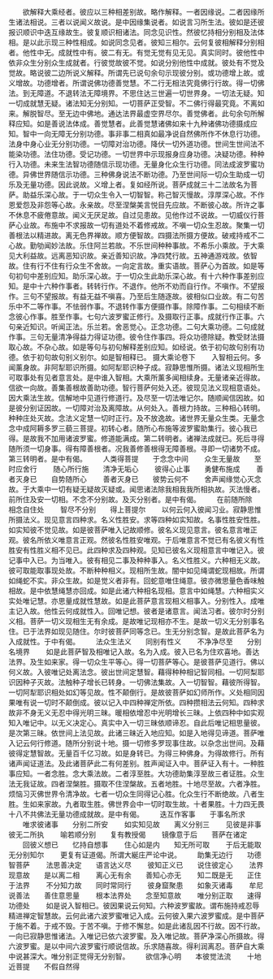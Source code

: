 <!-- { "loadSidebar": true } -->
　　欲解释大乘经者。彼应以三种相差别故。略作解释。一者因缘说。二者因缘所生诸法相说。三者以说闻义故说。是中因缘集说者。如说言习所生法。彼如是还彼报识顺识中迭互缘故生。彼复顺识相诸法。同念见识性。然彼忆持相分别相及法体相。是以此示现三种性相成。如说同念见者。彼知三相尔。云何复彼相解释分别相者。他性中无。成就性中有。彼二有无。有觉无觉有见无见。真实同时。彼他性中依非众生分别众生成就者。行彼觉故彼不觉。如说分别他性中成就。彼处有不觉及觉故。略说彼二边所说义解释。所谓先已说句余句示现彼分别。或功德增上故。或义增故。功德增者。所谓说佛功德善觉慧。不二行无相法究竟佛行行故。得一切佛法。到无障道。不退转法无障境界。不思住达三世遍一切世界身。一切法无疑。知一切成就慧无疑。诸法知无分别知。一切菩萨正受智。不二佛行得最究竟。不离如来。解脱智尽。至无边中佛地。通达法界最虚空界尽尔。善觉佛者。此句余句所解释应知。如是善说法体成。善觉慧者。此善觉慧诸佛如来十九种诸佛功德摄成应知。智中一向无障无分别功德。事非事二相真如最净说自然佛所作不休息行功德。法身中身心业无分别功德。一切障对治功德。降伏一切外道功德。世间生世间法不能染功德。法住功德。受记功德。一切世界中示现报身应身功德。决疑功德。种种行入功德。未来生法智功德随信示现功德。无量身化众生行功德。同法成波罗蜜功德。异佛世界随信示功德。三种佛身说法不断功德。乃至世间际一切众生助成一切乐及无量功德。因此说故。义增上者。复如经所说。菩萨成就三十二法故名为菩萨。助益乐深心故。于一切众生令入一切智智。称己智灭慢故。淳厚深心故。不作恩爱怨及非怨等心故。永亲故。尽至涅槃美言悦目先应故。不断彼心故。所许之事不休息不疲倦意故。闻义无厌足故。自过见患故。见他作过不说故。一切威仪行菩萨心业故。布施中不求报故一切有道处不着修戒故。不嗔一切众生忍故。聚集一切善根法以精进故。离无色界禅故。顺方便智故。四摄法所摄方便故。破戒持戒不二心故。勤劬闻妙法故。乐住阿兰若故。不乐世间种种事故。不希乐小乘故。于大乘见大利益故。远离恶知识故。亲近善知识故。净四梵行故。五神通游戏故。依智故。住有行不住有行众生不舍故。一向定言故。重实语故。菩萨心为首故。如是等句初句中差别应知。助乐深心故。于一切众生此助乐深心故。有十六种作事差别应知。是中十六种作事者。转转行作。不退作。他所不劝而自行作。不嗔作。不望报作。三句不望报故。有益无益不嗔喜。乃至后生随逐故。彼相似口业故。有二句苦乐中不二等作事。不怯弱作事。不退转作事方便摄作事。除障作事。二句相续不断念彼心作事。胜至作事。七句六波罗蜜正修行。及摄取行正事。成就行作正事。六句亲近知识。听闻正法。乐兰若。舍恶觉心。正念功德。二句大乘功德。二句成就作事。三句无量清净得益力得证功德。彼令住作事四。将众功德除疑。教受财法摄取心故。不杂心故。如是等句与初句解释差别应知。如经说。依于初句故句别有功德。依于初句故句别义别尔。如是智相释已。
摄大乘论卷下
　　入智相云何。多闻薰身故。非阿犁耶识所摄。如阿犁耶识种子成。寂静思惟所摄。诸法义现相所生可取事处有见者意言处。是中谁入智相。大乘所薰多闻相续身。无量诸亲近得故。信欲一向故。善集善根故善助功德。智行菩萨何处入还。彼现见法义现相意语处。因大乘法生故。信解地中见道行修道行。及尽至一切法唯记尔。随顺闻信因故。如是彼分别证因故。一切障对治及离障故。从何处入。善根力持故。三种相心转明。种种庄处灭故。念法义定慧一切时正行。及不放逸故。诸世界无量众生类。无量念念中成阿耨多罗三藐三菩提。初转心者。随所心布施等波罗蜜助集行。彼心我已得。是故我不加用诸波罗蜜。修道能满成。第二转明者。诸禅法成就已。死后寻得随所须一切身事。得有障善根者。况我善修善根得无障善根。寻即一切诸势不成。第三转明者。是中有偈。
　　人类得菩提　　于念念中间
　　众生无量故　　至时应舍行
　　随心所行施　　清净无垢心
　　彼得心止事　　勇健布施成
　　善者灭身已　　自势随所心
　　善者灭身已　　彼势云何不
　　舍声闻缘觉心灭念故。于大乘中一切有疑无疑故灭疑或。闻思诸法除我相我我所相执故。灭法慢者。前所住及安一切相。不念不分别故。及灭分别者。是中有偈。
　　在前随所除　　相念自住处
　　智尽不分别　　得上菩提尔
　　以何云何入彼闻习业。寂静思惟所摄法义。现见意言四种求。名义性胜安。求等四种如实知故。名事性胜安性胜。如实知彼不觉见故。如是彼菩萨唯入记故顺修。彼名义现见意言。彼名意言唯正观。彼名所依义唯意言正观。然彼名性胜安唯观。于后唯意言不觉已有名彼义有性胜安有性胜义相不见已。此四种求及四种观。见知已彼名义现相意言中唯记入。彼记事中入已。为当唯入。彼有相见二事及种种事入。名义性胜义。六种相无义故。彼可取能取事现处故。不断种种相义。现相所生故。闇中如见绳谓蛇现相故。所谓如绳蛇不实。非众生故。如是觉义者非有。回蛇意唯住绳意。彼亦微思量色香味触相故。是中依慧绳慧亦回成。如是此诸六种相名现相。意言中如绳慧。六种相实义实处唯记慧。亦思量成就性慧故。如是此菩萨意言现相义相事入。分别性入。成唯主记入故。他性云何成就性入。回唯记想。彼者是诸意言。闻法习者。彼尔时分别义相。菩萨一切义现相生无有余成。是故唯记现相亦不生。是故一切义无分别事名住。已于法界如现见随住。尔时彼菩萨同等念已。生无分别念智。是故此菩萨名为入成就性。于中有偈。
　　法众生法义　　同别有性义
　　不净净尽至　　分别名境界
　　如是此菩萨智及相唯记入故。名为入成。彼入已名为住欢喜地。善达法界。及生如来家。得一切众生平等心。得一切菩萨等心。是彼菩萨见道行。佛以何义故。入彼唯记处离法念。彼出世间定慧智。藉得种种相记智同相。一切阿梨耶识因种子灭故。法触种子增长已转身。一切佛法集故。入一切智智。藉彼所得智。一切阿犁耶识相处如幻等见故。性不颠倒行。是故彼菩萨如幻师所作。义处相同因果唯有说一切时不颠倒成。彼以记入中四种禅定所依。四种攒相法云何知。四种求故非不身无义无忍中得光明三昧。暖相依增忍中光明增长三昧。上依四种中如实观知入唯记中。以无义决定心。真实中入一切三昧依顺谛忍。自此后唯记相思量彼。是次第三昧。依世间上法见故。此诸三昧近入地应知。如是入地得见谛道。菩萨唯入记云何行修道。随所分别说十地。摄一切修多罗现事住故。以杂念出世间。及藉彼得定慧智故。无量百千亿习故。如是身转已。为得三种佛身。为得故修行。所有诸声闻证道法。及此诸菩萨此二有何差别。胜声闻证入中。菩萨证入有十。一种胜事应知。一者念胜。念大乘法故。二者淳至胜。大功德助集淳至故三者证胜。众生法无我证故。四者涅槃胜。摄取不住涅槃故。五者地胜。十地尽至故。六者净胜。烦恼习灭佛世界令清净故。七者一切众生同得记心胜。化众生行不断绝故。八者生胜。生如来家故。九者取生胜。佛世界会中一切时取生故。十者果胜。十力四无畏十八不共佛法无量功德成就故。是中有偈。
　　迭互作客事　　于事名所求
　　唯求彼诸事　　分别二所安
　　如实知见故　　离义分别三
　　见彼是非事　　彼无二所执
　　喻若顺分别　　复有教授偈
　　镜像意于后　　菩萨在诸定
　　回彼义想已　　忆持自想事
　　住心如是内　　知无所可取
　　于后无能取　　无分别知尔
　　更复有证道偈。所谓大綖庄严论中说。
　　助集无边行　　功德智菩萨
　　法思善决定　　语言达义尽
　　彼知正义已　　说住彼定心
　　法界现意故　　是以离二相
　　离心无有余　　善知心亦无
　　知二既是无　　正住于法界
　　不分知力故　　同时常同行
　　彼身窟聚患　　如象灭诸毒
　　牟尼说善法　　善住意思量
　　根本法界处　　念至知意故
　　唯分别正取　　速得功德处
　　如是说入智相已。彼因果说云何知。六种波罗蜜故。谓布施持戒忍辱精进禅定智慧故。云何此诸六波罗蜜唯记入成。云何彼入果六波罗蜜成。是中菩萨于施不着。于戒不毁。于苦不嗔。于修不懈怠。如是此诸乱因不行故。因不行故。一向已寂静思惟诸法。入唯记已依六波罗蜜。及入唯记故。菩萨净深心所摄故。得六波罗蜜。是以中间六波罗蜜行顺说信故。乐求随喜故。得利润离忍。菩萨自大乘中说甚深大。唯分别正觉得无分别智。
　　欲信净心明　　本彼觉法流
　　十地近菩提　　不假自然得
